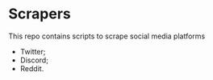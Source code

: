 # Scrapers
This repo contains scripts to scrape social media platforms 
- Twitter;
- Discord;
- Reddit.
